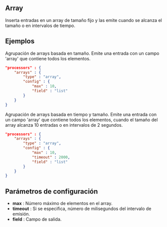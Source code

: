 ## Array

Inserta entradas en un array de tamaño fijo y las emite cuando se alcanza el tamaño o en intervalos de tiempo.

## Ejemplos
Agrupación de arrays basada en tamaño. Emite una entrada con un campo 'array' que contiene
todos los elementos.
```json
"processors" : {
	"arrays" : {
		"type" : "array",
		"config" : {
			"max" : 10,
			"field" : "list"
		}
	}
}
```

Agrupación de arrays basada en tiempo y tamaño. Emite una entrada con un campo 'array' que contiene
todos los elementos, cuando el tamaño del array alcanza 10 entradas o en intervalos de 2 segundos.
```json
"processors" : {
	"arrays" : {
		"type" : "array",
		"config" : {
			"max" : 10,
			"timeout" : 2000,
			"field" : "list"
		}
	}
}
```

## Parámetros de configuración
* **max** : Número máximo de elementos en el array.
* **timeout** : Si se especifica, número de milisegundos del intervalo de emisión.
* **field** : Campo de salida.
